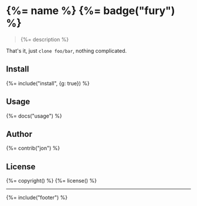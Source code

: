 # {%= name %} {%= badge("fury") %}

> {%= description %}

That's it, just `clone foo/bar`, nothing complicated.

## Install
{%= include("install", {g: true}) %}

## Usage
{%= docs("usage") %}

## Author
{%= contrib("jon") %}

## License
{%= copyright() %}
{%= license() %}

***

{%= include("footer") %}